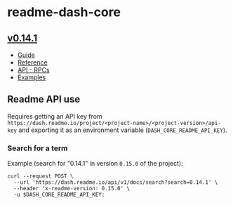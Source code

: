 # readme-dash-core

## [v0.14.1](v0.14.1)
* [Guide](v0.14.1/Core%20Guides/)
* [Reference](v0.14.1/Core%20Reference/)
* [API - RPCs](v0.14.1/Core%20API%20Reference/)
* [Examples](v0.14.1/Core%20Examples/)

## Readme API use

Requires getting an API key from ```https://dash.readme.io/project/<project-name>/<project-version>/api-key```
and exporting it as an environment variable (`DASH_CORE_README_API_KEY`).

### Search for a term

Example (search for "0.14.1" in version `0.15.0` of the project):
``` shell
curl --request POST \
  --url 'https://dash.readme.io/api/v1/docs/search?search=0.14.1' \
  --header 'x-readme-version: 0.15.0' \
  -u $DASH_CORE_README_API_KEY:
```
